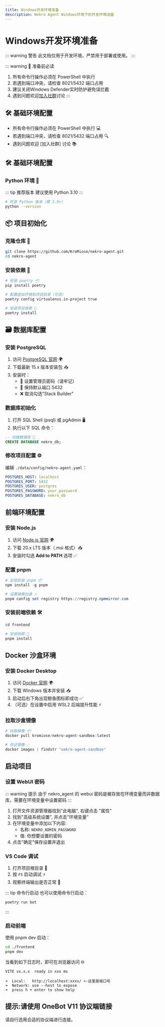 ```yaml
---
title: Windows开发环境准备
description: Nekro Agent Windows环境下的开发环境准备
---
```


# Windows开发环境准备

::: warning 警告
此文档仅用于开发环境，严禁用于部署或使用。
:::

::: warning 📌 准备前必读
1. 所有命令行操作必须在 PowerShell 中执行
2. 若遇到端口冲突，请检查 8021/5432 端口占用
3. 建议关闭Windows Defender实时防护避免误拦截
4. 遇到问题欢迎[加入社群](https://qm.qq.com/q/dvalq3oHgA)讨论
:::

## 🛠️ 基础环境配置
- 所有命令行操作必须在 PowerShell 中执行 💻
- 若遇到端口冲突，请检查 8021/5432 端口占用 🔍
- 遇到问题欢迎 [加入社群] 讨论 📚

## 🛠️ 基础环境配置
   
### Python 环境 🐍

::: tip 推荐版本
建议使用 Python 3.10
:::

```bash
# 检查 Python 版本（需 3.9+）
python --version
```

## 📦 项目初始化

### 克隆仓库 📂
```bash
git clone https://github.com/KroMiose/nekro-agent.git
cd nekro-agent
```

### 安装依赖 🔧
```bash
# 安装 poetry 📦
pip install poetry

# 配置虚拟环境到项目目录（可选）
poetry config virtualenvs.in-project true

# 安装项目依赖 🧩
poetry install
```

## 🗃️ 数据库配置

### 安装 PostgreSQL
1. 访问 [PostgreSQL 官网](https://www.postgresql.org/download/windows/) 🌍
2. 下载最新 15.x 版本安装包 📥
3. 安装时：
   - 🔑 设置管理员密码（请牢记）
   - 🚪 保持默认端口 5432
   - ❌ 取消勾选"Stack Builder"

### 数据库初始化
1. 打开 SQL Shell (psql) 或 pgAdmin 🖥️
2. 执行以下 SQL 命令：
```sql
-- 创建数据库 📂
CREATE DATABASE nekro_db;
```

### 修改项目配置 ⚙️
编辑 `./data/config/nekro-agent.yaml`：
```yaml
POSTGRES_HOST: localhost
POSTGRES_PORT: 5432
POSTGRES_USER: postgres
POSTGRES_PASSWORD: your_password
POSTGRES_DATABASE: nekro_db
```

## 前端环境配置

### 安装 Node.js
1. 访问 [Node.js 官网](https://nodejs.org/) 🌍
2. 下载 20.x LTS 版本（.msi 格式）📥
3. 安装时勾选 **Add to PATH** 选项 ✅

### 配置 pnpm
```powershell
# 全局安装 pnpm 📦
npm install -g pnpm

# 设置镜像加速 ⚡
pnpm config set registry https://registry.npmmirror.com
```

### 安装前端依赖 🛠️
```powershell
cd frontend

# 安装依赖 🧩
pnpm install
```

## Docker 沙盒环境

### 安装 Docker Desktop
1. 访问 [Docker 官网](https://www.docker.com/products/docker-desktop/) 🌍
2. 下载 Windows 版本并安装 📥
3. 启动后右下角出现鲸鱼图标即成功 ✅
4. （可选）在设置中启用 WSL2 后端提升性能 ⚡

### 拉取沙盒镜像
```powershell
# 拉取镜像 📦
docker pull kromiose/nekro-agent-sandbox:latest

# 验证镜像 ✅
docker images | findstr "nekro-agent-sandbox"
```

## 启动项目

### 设置 WebUI 密码
::: warning 提示
由于 nekro_agent 的 webui 密码是被存放在环境变量而非数据库，需要在环境变量中设置密码
:::

1. 打开文件资源管理器找到"此电脑", 右键点击 "属性"
2. 找到"高级系统设置", 并点击"环境变量"
3. 在环境变量中添加以下内容:
   - 名称: `NEKRO_ADMIN_PASSWORD`
   - 值: 你想要设置的密码
4. 点击"确定"保存设置并退出

### VS Code 调试
1. 打开项目根目录 📂
2. 按 `F5` 启动调试 ⚡
3. 观察终端输出是否正常 👀

::: tip 命令行启动
也可以使用命令行启动：
```bash
poetry run bot
```
:::

### 启动前端
使用 pnpm dev 启动：
```bash
cd ./frontend
pnpm dev
```

当看到如下日志时，即可在浏览器访问 🌐
```
VITE vx.x.x  ready in xxx ms

➜  Local:   http://localhost:xxxx/ <-这里是端口号
➜  Network: use --host to expose
➜  press h + enter to show help
```

## 提示:请使用 OneBot V11 协议端链接
请自行选用合适的协议端进行连接。